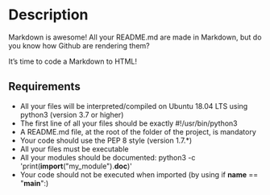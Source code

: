 # Description

Markdown is awesome! All your README.md are made in Markdown, but do you know how Github are rendering them?

It’s time to code a Markdown to HTML!

## Requirements

- All your files will be interpreted/compiled on Ubuntu 18.04 LTS using python3 (version 3.7 or higher)
- The first line of all your files should be exactly #!/usr/bin/python3
- A README.md file, at the root of the folder of the project, is mandatory
- Your code should use the PEP 8 style (version 1.7.\*)
- All your files must be executable
- All your modules should be documented: python3 -c 'print(**import**("my_module").**doc**)'
- Your code should not be executed when imported (by using if **name** == "**main**":)
